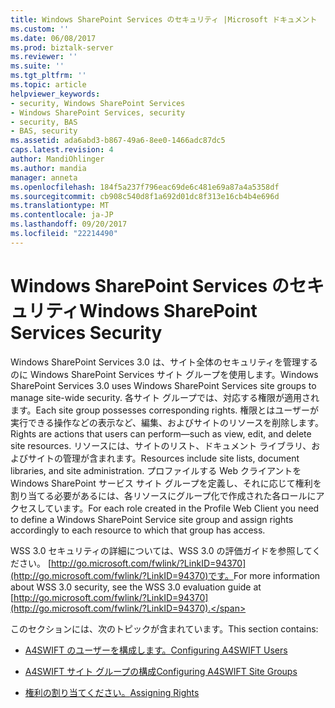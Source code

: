 ```yaml
---
title: Windows SharePoint Services のセキュリティ |Microsoft ドキュメント
ms.custom: ''
ms.date: 06/08/2017
ms.prod: biztalk-server
ms.reviewer: ''
ms.suite: ''
ms.tgt_pltfrm: ''
ms.topic: article
helpviewer_keywords:
- security, Windows SharePoint Services
- Windows SharePoint Services, security
- security, BAS
- BAS, security
ms.assetid: ada6abd3-b867-49a6-8ee0-1466adc87dc5
caps.latest.revision: 4
author: MandiOhlinger
ms.author: mandia
manager: anneta
ms.openlocfilehash: 184f5a237f796eac69de6c481e69a87a4a5358df
ms.sourcegitcommit: cb908c540d8f1a692d01dc8f313e16cb4b4e696d
ms.translationtype: MT
ms.contentlocale: ja-JP
ms.lasthandoff: 09/20/2017
ms.locfileid: "22214490"
---
```

# <a name="windows-sharepoint-services-security"></a><span data-ttu-id="29494-102">Windows SharePoint Services のセキュリティ</span><span class="sxs-lookup"><span data-stu-id="29494-102">Windows SharePoint Services Security</span></span>
<span data-ttu-id="29494-103">Windows SharePoint Services 3.0 は、サイト全体のセキュリティを管理するのに Windows SharePoint Services サイト グループを使用します。</span><span class="sxs-lookup"><span data-stu-id="29494-103">Windows SharePoint Services 3.0 uses Windows SharePoint Services site groups to manage site-wide security.</span></span> <span data-ttu-id="29494-104">各サイト グループでは、対応する権限が適用されます。</span><span class="sxs-lookup"><span data-stu-id="29494-104">Each site group possesses corresponding rights.</span></span> <span data-ttu-id="29494-105">権限とはユーザーが実行できる操作などの表示など、編集、およびサイトのリソースを削除します。</span><span class="sxs-lookup"><span data-stu-id="29494-105">Rights are actions that users can perform—such as view, edit, and delete site resources.</span></span> <span data-ttu-id="29494-106">リソースには、サイトのリスト、ドキュメント ライブラリ、およびサイトの管理が含まれます。</span><span class="sxs-lookup"><span data-stu-id="29494-106">Resources include site lists, document libraries, and site administration.</span></span> <span data-ttu-id="29494-107">プロファイルする Web クライアントを Windows SharePoint サービス サイト グループを定義し、それに応じて権利を割り当てる必要があるには、各リソースにグループ化で作成された各ロールにアクセスしています。</span><span class="sxs-lookup"><span data-stu-id="29494-107">For each role created in the Profile Web Client you need to define a Windows SharePoint Service site group and assign rights accordingly to each resource to which that group has access.</span></span>  
  
 <span data-ttu-id="29494-108">WSS 3.0 セキュリティの詳細については、WSS 3.0 の評価ガイドを参照してください。 [http://go.microsoft.com/fwlink/?LinkID=94370](http://go.microsoft.com/fwlink/?LinkID=94370)です。</span><span class="sxs-lookup"><span data-stu-id="29494-108">For more information about WSS 3.0 security, see the WSS 3.0 evaluation guide at [http://go.microsoft.com/fwlink/?LinkID=94370](http://go.microsoft.com/fwlink/?LinkID=94370).</span></span>  
  
 <span data-ttu-id="29494-109">このセクションには、次のトピックが含まれています。</span><span class="sxs-lookup"><span data-stu-id="29494-109">This section contains:</span></span>  
  
-   [<span data-ttu-id="29494-110">A4SWIFT のユーザーを構成します。</span><span class="sxs-lookup"><span data-stu-id="29494-110">Configuring A4SWIFT Users</span></span>](../../adapters-and-accelerators/accelerator-swift/configuring-a4swift-users.md)  
  
-   [<span data-ttu-id="29494-111">A4SWIFT サイト グループの構成</span><span class="sxs-lookup"><span data-stu-id="29494-111">Configuring A4SWIFT Site Groups</span></span>](../../adapters-and-accelerators/accelerator-swift/configuring-a4swift-site-groups.md)  
  
-   [<span data-ttu-id="29494-112">権利の割り当てください。</span><span class="sxs-lookup"><span data-stu-id="29494-112">Assigning Rights</span></span>](../../adapters-and-accelerators/accelerator-swift/assigning-rights.md)